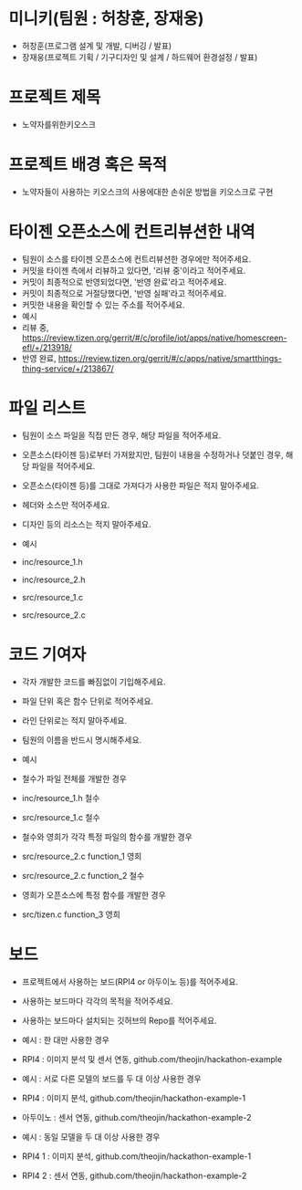 # 미니키(팀원 : 허창훈, 장재웅)
 * 허창훈(프로그램 설계 및 개발, 디버깅 / 발표)
 * 장재웅(프로젝트 기획 / 기구디자인 및 설계  / 하드웨어 환경설정 / 발표)

# 프로젝트 제목 
 * 노약자를위한키오스크

# 프로젝트 배경 혹은 목적 
 * 노약자들이 사용하는 키오스크의 사용에대한 손쉬운 방법을 키오스크로 구현 

# 타이젠 오픈소스에 컨트리뷰션한 내역
 * 팀원이 소스를 타이젠 오픈소스에 컨트리뷰션한 경우에만 적어주세요. 
 * 커밋을 타이젠 측에서 리뷰하고 있다면, '리뷰 중'이라고 적어주세요. 
 * 커밋이 최종적으로 반영되었다면, '반영 완료'라고 적어주세요. 
 * 커밋이 최종적으로 거절당했다면, '반영 실패'라고 적어주세요. 
 * 커밋한 내용을 확인할 수 있는 주소를 적어주세요. 
 * 예시 
 * 리뷰 중, https://review.tizen.org/gerrit/#/c/profile/iot/apps/native/homescreen-efl/+/213918/ 
 * 반영 완료, https://review.tizen.org/gerrit/#/c/apps/native/smartthings-thing-service/+/213867/ 

# 파일 리스트 
 * 팀원이 소스 파일을 직접 만든 경우, 해당 파일을 적어주세요. 
 * 오픈소스(타이젠 등)로부터 가져왔지만, 팀원이 내용을 수정하거나 덧붙인 경우, 해당 파일을 적어주세요. 
 * 오픈소스(타이젠 등)를 그대로 가져다가 사용한 파일은 적지 말아주세요. 
 * 헤더와 소스만 적어주세요. 
 * 디자인 등의 리소스는 적지 말아주세요. 

 * 예시 
 * inc/resource_1.h 
 * inc/resource_2.h 
 * src/resource_1.c 
 * src/resource_2.c 

# 코드 기여자 
 * 각자 개발한 코드를 빠짐없이 기입해주세요. 
 * 파일 단위 혹은 함수 단위로 적어주세요. 
 * 라인 단위로는 적지 말아주세요. 
 * 팀원의 이름을 반드시 명시해주세요. 
  
 * 예시 
 * 철수가 파일 전체를 개발한 경우 
 * inc/resource_1.h 철수 
 * src/resource_1.c 철수 
 * 철수와 영희가 각각 특정 파일의 함수를 개발한 경우 
 * src/resource_2.c function_1 영희 
 * src/resource_2.c function_2 철수 
 * 영희가 오픈소스에 특정 함수를 개발한 경우 
 * src/tizen.c function_3 영희 
  
 # 보드 
  * 프로젝트에서 사용하는 보드(RPI4 or 아두이노 등)를 적어주세요. 
  * 사용하는 보드마다 각각의 목적을 적어주세요. 
  * 사용하는 보드마다 설치되는 깃허브의 Repo를 적어주세요. 

  * 예시 : 한 대만 사용한 경우 
  * RPI4 : 이미지 분석 및 센서 연동, github.com/theojin/hackathon-example 

  * 예시 : 서로 다른 모델의 보드를 두 대 이상 사용한 경우 
  * RPI4 : 이미지 분석, github.com/theojin/hackathon-example-1 
  * 아두이노 : 센서 연동, github.com/theojin/hackathon-example-2 

  * 예시 : 동일 모델을 두 대 이상 사용한 경우 
  * RPI4 1 : 이미지 분석, github.com/theojin/hackathon-example-1 
  * RPI4 2 : 센서 연동, github.com/theojin/hackathon-example-2 


